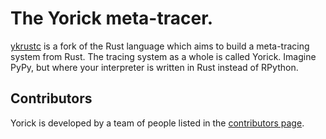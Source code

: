 # The Yorick meta-tracer.

[ykrustc](https://github.com/softdevteam/ykrustc) is a fork of the Rust
language which aims to build a meta-tracing system from Rust. The tracing
system as a whole is called Yorick. Imagine PyPy, but where your interpreter is
written in Rust instead of RPython.

## Contributors

Yorick is developed by a team of people listed in the
[contributors page](https://github.com/softdevteam/yk/graphs/contributors).
